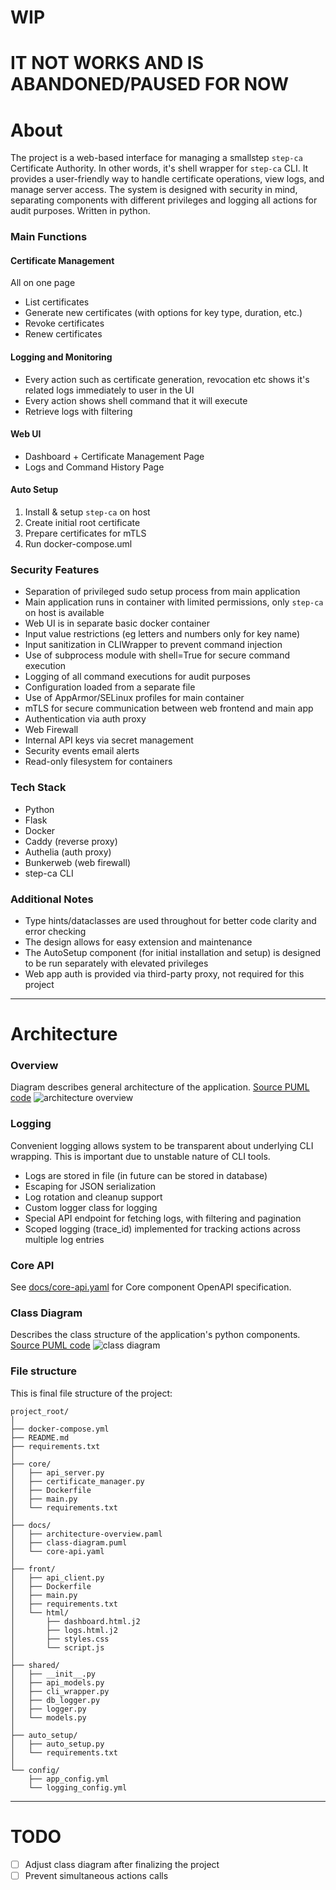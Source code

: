 # WIP
# IT NOT WORKS AND IS ABANDONED/PAUSED FOR NOW
# About


The project is a web-based interface for managing a smallstep `step-ca` Certificate Authority.
In other words, it's shell wrapper for `step-ca` CLI.
It provides a user-friendly way to handle certificate operations, view logs, and manage server access.
The system is designed with security in mind, separating components with different privileges and logging all actions
for audit purposes. Written in python.

### Main Functions

#### Certificate Management

All on one page

- List certificates
- Generate new certificates (with options for key type, duration, etc.)
- Revoke certificates
- Renew certificates

#### Logging and Monitoring

- Every action such as certificate generation, revocation etc shows it's related logs immediately to user in the UI
- Every action shows shell command that it will execute
- Retrieve logs with filtering

#### Web UI

- Dashboard + Certificate Management Page
- Logs and Command History Page

#### Auto Setup

1. Install & setup `step-ca` on host
2. Create initial root certificate
3. Prepare certificates for mTLS
4. Run docker-compose.uml

### Security Features

- Separation of privileged sudo setup process from main application
- Main application runs in container with limited permissions, only `step-ca` on host is available
- Web UI is in separate basic docker container
- Input value restrictions (eg letters and numbers only for key name)
- Input sanitization in CLIWrapper to prevent command injection
- Use of subprocess module with shell=True for secure command execution
- Logging of all command executions for audit purposes
- Configuration loaded from a separate file
- Use of AppArmor/SELinux profiles for main container
- mTLS for secure communication between web frontend and main app
- Authentication via auth proxy
- Web Firewall
- Internal API keys via secret management
- Security events email alerts
- Read-only filesystem for containers

### Tech Stack

- Python
- Flask
- Docker
- Caddy (reverse proxy)
- Authelia (auth proxy)
- Bunkerweb (web firewall)
- step-ca CLI

### Additional Notes

- Type hints/dataclasses are used throughout for better code clarity and error checking
- The design allows for easy extension and maintenance
- The AutoSetup component (for initial installation and setup) is designed to be run separately with elevated privileges
- Web app auth is provided via third-party proxy, not required for this project

---

# Architecture

### Overview

Diagram describes general architecture of the application. [Source PUML code](docs/architecture-overview.puml)
![architecture overview](https://plantuml.com/plantuml/svg/5Sqx3WCX30RXFgT83W0kaYhLNeKrLa3YWSplvVfXgz5NpJ4H55RBuvKR5ujYMfu96FDBf67vNqQoqwOezmPfyDmhJVGcRdt0wQrRCXm7j-IqJ3LiAyNEau9ooX26gRX-YLvPbX_ty90MT_y0)

### Logging

Convenient logging allows system to be transparent about underlying CLI wrapping.
This is important due to unstable nature of CLI tools.

- Logs are stored in file (in future can be stored in database)
- Escaping for JSON serialization
- Log rotation and cleanup support
- Custom logger class for logging
- Special API endpoint for fetching logs, with filtering and pagination
- Scoped logging (trace_id) implemented for tracking actions across multiple log entries

### Core API

See [docs/core-api.yaml](docs/core-api.yaml) for Core component OpenAPI specification.

### Class Diagram

Describes the class structure of the application's python components. [Source PUML code](docs/class-diagram.puml)
![class diagram](https://plantuml.com/plantuml/svg/5Ssz3GCX343XFbCa0t0kaYhLhU8pre441lb7h1zIFNtLEyrHFNfxlAfGYyoXxLdSftq15DTnLoznXR7I46VnWqO7yo6SriUfl7MBPo9CYw-eq75R8Gyoe8PcALUy5Vin_wEJ9U_-0000)

### File structure

This is final file structure of the project:

```
project_root/
│
├── docker-compose.yml
├── README.md
├── requirements.txt
│
├── core/
│   ├── api_server.py
│   ├── certificate_manager.py
│   ├── Dockerfile
│   ├── main.py
│   └── requirements.txt
│
├── docs/
│   ├── architecture-overview.paml
│   ├── class-diagram.puml
│   └── core-api.yaml
│
├── front/
│   ├── api_client.py
│   ├── Dockerfile
│   ├── main.py
│   ├── requirements.txt
│   └── html/
│       ├── dashboard.html.j2
│       ├── logs.html.j2
│       ├── styles.css
│       └── script.js
│
├── shared/
│   ├── __init__.py
│   ├── api_models.py
│   ├── cli_wrapper.py
│   ├── db_logger.py
│   ├── logger.py
│   └── models.py
│
├── auto_setup/
│   ├── auto_setup.py
│   └── requirements.txt
│
└── config/
    ├── app_config.yml
    └── logging_config.yml
```

---

# TODO

- [ ] Adjust class diagram after finalizing the project
- [ ] Prevent simultaneous actions calls

